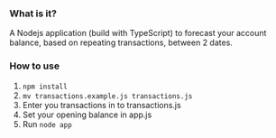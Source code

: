 ### What is it?

A Nodejs application (build with TypeScript) to forecast your account balance, based on repeating transactions, between 2 dates.

### How to use

1. `npm install`
2. `mv transactions.example.js transactions.js`
3. Enter you transactions in to transactions.js
4. Set your opening balance in app.js
4. Run `node app`